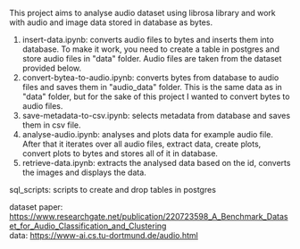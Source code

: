 This project aims to analyse audio dataset using librosa library and work with audio and image data stored in database as bytes.

<ol>
    <li> insert-data.ipynb: converts audio files to bytes and inserts them into database. To make it work, you need to create a table in postgres and store audio files in "data" folder. Audio files are taken from the dataset provided below. </li>
    <li> convert-bytea-to-audio.ipynb: converts bytes from database to audio files and saves them in "audio_data" folder. This is the same data as in "data" folder, but for the sake of this project I wanted to convert bytes to audio files. </li>
    <li> save-metadata-to-csv.ipynb: selects metadata from database and saves them in csv file. </li>
    <li> analyse-audio.ipynb: analyses and plots data for example audio file. After that it iterates over all audio files, extract data, create plots, convert plots to bytes and stores all of it in database. </li>
    <li> retrieve-data.ipynb: extracts the analysed data based on the id, converts the images and displays the data. </li>
</ol>

sql_scripts: scripts to create and drop tables in postgres

dataset paper: https://www.researchgate.net/publication/220723598_A_Benchmark_Dataset_for_Audio_Classification_and_Clustering <br/>
data: https://www-ai.cs.tu-dortmund.de/audio.html